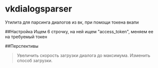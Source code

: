 # vkdialogsparser
Утилита для парсинга диалогов из вк, при помощи токена вкапи

##Настройка
Ищем 6 строчку, на ней ищем "access_token", меняем ее на требуемый токен

##Перспективы
>Увеличить скорость загрузки диалога до максимума. Изменить способ загрузки. 
